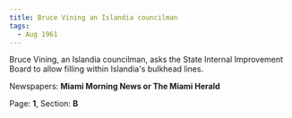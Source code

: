 ```yaml
---  
title: Bruce Vining an Islandia councilman  
tags:  
  - Aug 1961  
---  
```

  
Bruce Vining, an Islandia councilman, asks the State Internal Improvement Board to allow filling within Islandia's bulkhead lines.  
  
Newspapers: **Miami Morning News or The Miami Herald**  
  
Page: **1**, Section: **B** 
